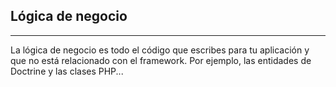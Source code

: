 ## Lógica de negocio
-------------------

La lógica de negocio es todo el código que escribes para tu aplicación 
y que no está relacionado con el framework. Por ejemplo, las entidades de Doctrine y las clases PHP... 

